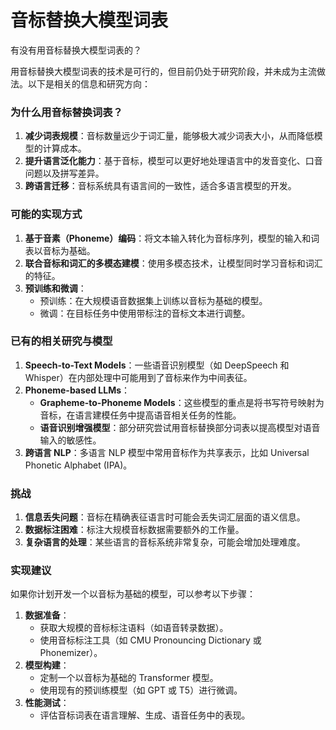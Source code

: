


# 音标替换大模型词表

有没有用音标替换大模型词表的？

用音标替换大模型词表的技术是可行的，但目前仍处于研究阶段，并未成为主流做法。以下是相关的信息和研究方向：

### 为什么用音标替换词表？

1. **减少词表规模**：音标数量远少于词汇量，能够极大减少词表大小，从而降低模型的计算成本。
2. **提升语言泛化能力**：基于音标，模型可以更好地处理语言中的发音变化、口音问题以及拼写差异。
3. **跨语言迁移**：音标系统具有语言间的一致性，适合多语言模型的开发。

### 可能的实现方式

1. **基于音素（Phoneme）编码**：将文本输入转化为音标序列，模型的输入和词表以音标为基础。
2. **联合音标和词汇的多模态建模**：使用多模态技术，让模型同时学习音标和词汇的特征。
3. **预训练和微调**：
    - 预训练：在大规模语音数据集上训练以音标为基础的模型。
    - 微调：在目标任务中使用带标注的音标文本进行调整。

### 已有的相关研究与模型

1. **Speech-to-Text Models**：一些语音识别模型（如 DeepSpeech 和 Whisper）在内部处理中可能用到了音标来作为中间表征。
2. **Phoneme-based LLMs**：
    - **Grapheme-to-Phoneme Models**：这些模型的重点是将书写符号映射为音标，在语言建模任务中提高语音相关任务的性能。
    - **语音识别增强模型**：部分研究尝试用音标替换部分词表以提高模型对语音输入的敏感性。
3. **跨语言 NLP**：多语言 NLP 模型中常用音标作为共享表示，比如 Universal Phonetic Alphabet (IPA)。

### 挑战

1. **信息丢失问题**：音标在精确表征语言时可能会丢失词汇层面的语义信息。
2. **数据标注困难**：标注大规模音标数据需要额外的工作量。
3. **复杂语言的处理**：某些语言的音标系统非常复杂，可能会增加处理难度。

### 实现建议

如果你计划开发一个以音标为基础的模型，可以参考以下步骤：

1. **数据准备**：
    - 获取大规模的音标标注语料（如语音转录数据）。
    - 使用音标标注工具（如 CMU Pronouncing Dictionary 或 Phonemizer）。
2. **模型构建**：
    - 定制一个以音标为基础的 Transformer 模型。
    - 使用现有的预训练模型（如 GPT 或 T5）进行微调。
3. **性能测试**：
    - 评估音标词表在语言理解、生成、语音任务中的表现。








